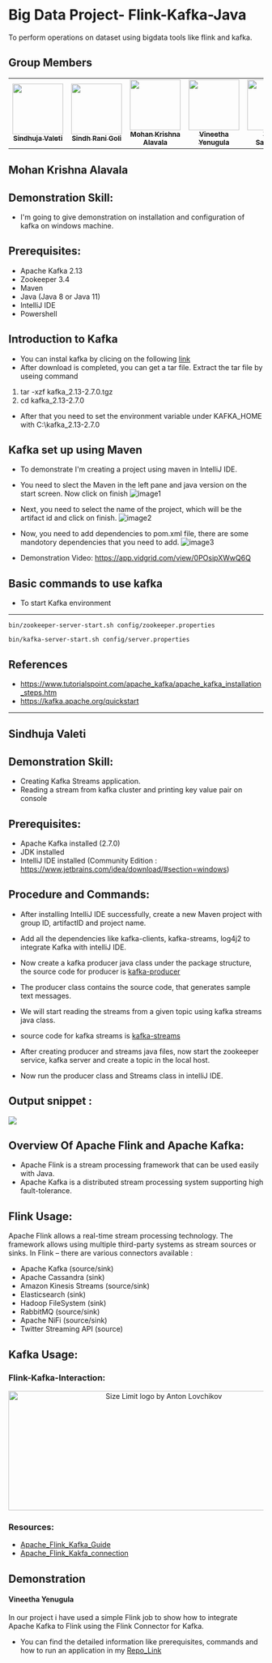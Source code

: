 # Big Data Project- Flink-Kafka-Java

To perform operations on dataset using bigdata tools like flink and kafka.

## Group Members

<table>
<td align="center"><a href="https://github.com/Sindhujav18"><img src="https://avatars.githubusercontent.com/u/60013028?s=400&u=ef2dc873708871440e68a0055f565f1b7355892d&v=4" width="100px;" alt=""/><br /><sub><b>Sindhuja Valeti</b></sub></a><br /></td>

<td align="center"><a href="https://github.com/sindhurani29"><img src="https://avatars.githubusercontent.com/u/60019365?s=460&u=1848679a76d03414de088d61ca9d2bc3f518a937&v=4" width="100px;" alt=""/><br /><sub><b>Sindh Rani Goli</b></sub></a><br /></td>

<td align="center"><a href="https://github.com/Mohanalavala"><img src="https://avatars.githubusercontent.com/u/60022212?s=400&u=676fdd8ee2b9ed0e005879701cfdc37f14483d39&v=4" width="100px;" alt=""/><br /><sub><b>Mohan Krishna Alavala</b></sub></a><br /></td>

<td align="center"><a href="https://github.com/vineetha1996"><img src="https://avatars.githubusercontent.com/u/59989572?v=4" width="100px;" alt=""/><br /><sub><b>Vineetha Yenugula</b></sub></a><br /></td>

<td align="center"><a href="https://github.com/dexterstr"><img src="https://avatars.githubusercontent.com/u/31917612?s=400&v=4" width="100px;" alt=""/><br /><sub><b>Tarun Sarpanjeri</b></sub></a><br /></td>

<td align="center"><a href="https://github.com/neeleshsaladi"><img src="https://avatars.githubusercontent.com/u/42808129?s=460&u=133da9540a40568c5847d37a0a2c7454ae83c3da&v=4" width="100px;" alt=""/><br /><sub><b>Neelesh Saladi</b></sub></a><br /></td>

</table>

## Mohan Krishna Alavala

## Demonstration Skill:
- I'm going to give demonstration on installation and configuration of kafka on windows machine.

## Prerequisites:
- Apache Kafka 2.13
- Zookeeper 3.4
- Maven
- Java (Java 8 or Java 11)
- IntelliJ IDE
- Powershell

## Introduction to Kafka
- You can instal kafka by clicing on the following [link](https://kafka.apache.org/downloads) 
- After download is completed, you can get a tar file. Extract the tar file by useing command 
1. tar -xzf kafka_2.13-2.7.0.tgz
2. cd kafka_2.13-2.7.0
- After that you need to set the environment variable under KAFKA_HOME with C:\kafka_2.13-2.7.0

## Kafka set up using Maven
- To demonstrate I'm creating a project using maven in IntelliJ IDE.
- You need to slect the Maven in the
 left pane and java version on the start screen. Now click on finish
 ![image1](https://github.com/Sindhujav18/flink-kafka-java/blob/main/int1.png)

- Next, you need to select the name of the project, which will be the artifact id and click on finish.
![image2](https://github.com/Sindhujav18/flink-kafka-java/blob/main/int2.png)
- Now, you need to add dependencies to pom.xml file, there are some mandotory dependencies that you need to add.
![image3](https://github.com/Sindhujav18/flink-kafka-java/blob/main/int3.png)
- Demonstration Video: https://app.vidgrid.com/view/0POsipXWwQ6Q

## Basic commands to use kafka
- To start Kafka environment
---
``bin/zookeeper-server-start.sh config/zookeeper.properties``

``bin/kafka-server-start.sh config/server.properties``

## References
- https://www.tutorialspoint.com/apache_kafka/apache_kafka_installation_steps.htm 
- https://kafka.apache.org/quickstart 

---

## Sindhuja Valeti

## Demonstration Skill: 

- Creating Kafka Streams application.
- Reading a stream from kafka cluster and printing key value pair on console

## Prerequisites:

- Apache Kafka installed (2.7.0)
- JDK installed
- IntelliJ IDE installed (Community Edition : https://www.jetbrains.com/idea/download/#section=windows)

## Procedure and Commands:

- After installing IntelliJ IDE successfully, create a new Maven project with group ID, artifactID and project name.

- Add all the dependencies like kafka-clients, kafka-streams, log4j2 to integrate Kafka with intelliJ IDE.

- Now create a kafka producer java class under the package structure, the source code for producer is [kafka-producer](https://github.com/Sindhujav18/flink-kafka-java/blob/main/kafka-producer)

- The producer class contains the source code, that generates sample text messages.

- We will start reading the streams from a given topic using kafka streams java class.

- source code for kafka streams is [kafka-streams](https://github.com/Sindhujav18/flink-kafka-java/blob/main/kafka-streams)

- After creating producer and streams java files, now start the zookeeper service, kafka server and create a topic in the local host.

- Now run the producer class and Streams class in intelliJ IDE.

## Output snippet :

 ![](https://github.com/Sindhujav18/flink-kafka-java/blob/main/Flink-Kafka-Interaction_Images/kafka%20streams%20application.PNG?raw=true)












## Overview Of Apache Flink and Apache Kafka:
- Apache Flink is a stream processing framework that can be used easily with Java. 
- Apache Kafka is a distributed stream processing system supporting high fault-tolerance.

## Flink Usage:
Apache Flink allows a real-time stream processing technology. The framework allows using multiple third-party systems as stream sources or sinks.
In Flink – there are various connectors available :
- Apache Kafka (source/sink)
- Apache Cassandra (sink)
- Amazon Kinesis Streams (source/sink)
- Elasticsearch (sink)
- Hadoop FileSystem (sink)
- RabbitMQ (source/sink)
- Apache NiFi (source/sink)
- Twitter Streaming API (source)

## Kafka Usage:







### Flink-Kafka-Interaction:

<p align="center">
<img src="https://github.com/Sindhujav18/flink-kafka-java/blob/main/Flink-Kafka-Interaction_Images/1-kafka-flink-pipeline-1.png"
     alt="Size Limit logo by Anton Lovchikov" width="598" height="236">
 </p>


### Resources:
- [Apache_Flink_Kafka_Guide](https://www.ververica.com/blog/kafka-flink-a-practical-how-to)
- [Apache_Flink_Kakfa_connection](https://ci.apache.org/projects/flink/flink-docs-stable/dev/connectors/kafka.html)
## Demonstration

#### Vineetha Yenugula
In our project i have used a simple Flink job to show how to integrate Apache Kafka to Flink using the Flink Connector for Kafka.

- You can find the detailed information like prerequisites, commands and how to run an application in my [Repo_Link](https://github.com/vineetha1996/rt-flink-kafka-java/blob/main/README.md)

